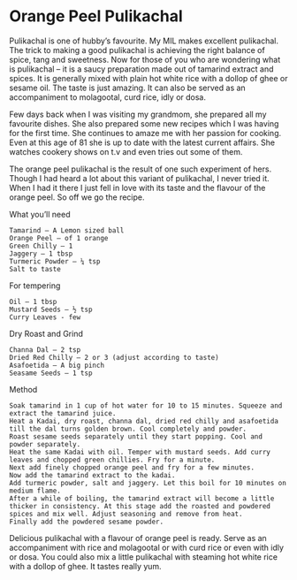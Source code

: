 #  Orange Peel Pulikachal




Pulikachal is one of hubby’s favourite. My MIL makes excellent pulikachal. The trick to making a good pulikachal is achieving the right balance of spice, tang and sweetness. Now for those of you who are wondering what is pulikachal – it is a saucy preparation made out of tamarind extract and spices. It is generally mixed with plain hot white rice with a dollop of ghee or sesame oil. The taste is just amazing. It can also be served as an accompaniment to molagootal, curd rice, idly or dosa.

Few days back when I was visiting my grandmom, she prepared all my favourite dishes. She also prepared some new recipes which I was having for the first time. She continues to amaze me with her passion for cooking. Even at this age of 81 she is up to date with the latest current affairs. She watches cookery shows on t.v and even tries out some of them.

The orange peel pulikachal is the result of one such experiment of hers. Though I had heard a lot about this variant of pulikachal, I never tried it. When I had it there I just fell in love with its taste and the flavour of the orange peel. So off we go the recipe. 



What you’ll need

    Tamarind – A Lemon sized ball
    Orange Peel – of 1 orange
    Green Chilly – 1
    Jaggery – 1 tbsp
    Turmeric Powder – ¼ tsp
    Salt to taste


For tempering

    Oil – 1 tbsp
    Mustard Seeds – ½ tsp
    Curry Leaves - few


Dry Roast and Grind

    Channa Dal – 2 tsp
    Dried Red Chilly – 2 or 3 (adjust according to taste)
    Asafoetida – A big pinch
    Seasame Seeds – 1 tsp


Method

    Soak tamarind in 1 cup of hot water for 10 to 15 minutes. Squeeze and extract the tamarind juice.
    Heat a Kadai, dry roast, channa dal, dried red chilly and asafoetida till the dal turns golden brown. Cool completely and powder.
    Roast sesame seeds separately until they start popping. Cool and powder separately.
    Heat the same Kadai with oil. Temper with mustard seeds. Add curry leaves and chopped green chillies. Fry for a minute.
    Next add finely chopped orange peel and fry for a few minutes.
    Now add the tamarind extract to the kadai.
    Add turmeric powder, salt and jaggery. Let this boil for 10 minutes on medium flame.
    After a while of boiling, the tamarind extract will become a little thicker in consistency. At this stage add the roasted and powdered spices and mix well. Adjust seasoning and remove from heat.
    Finally add the powdered sesame powder.



Delicious pulikachal with a flavour of orange peel is ready.
Serve as an accompaniment with rice and molagootal or with curd rice or even with idly or dosa.
You could also mix a little pulikachal with steaming hot white rice with a dollop of ghee. It tastes really yum.